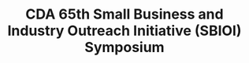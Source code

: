 ---
title: "CDA 65th Small Business and Industry Outreach Initiative (SBIOI) Symposium"
organizer: "CDA"
url-link: "https://www.charlestondca.org/cdca-65th-sbioi"
description: "The CDCA Small Business Industry Outreach Initiative (SBIOI) is a collaboration between industry and the government aimed at cultivating opportunity for the Defense Industrial Base in Charleston. The CDCA truly values the cooperative partnerships that provide opportunities for both new and existing industry partners looking to provide cutting edge solutions in support of our nation’s defense."
start-time: "2023-07-20T08:30:00-00:00"
end-time: "2023-07-20T16:00:00-00:00"
event-type: "In-person"
gov-only: "false"
is-external: "true"
---